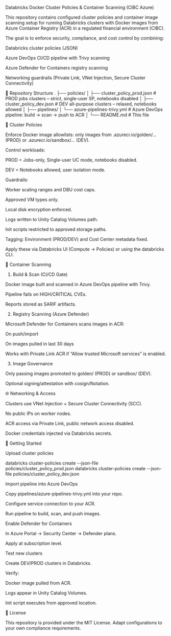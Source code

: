Databricks Docker Cluster Policies & Container Scanning (CIBC Azure)

This repository contains configured cluster policies and container image scanning setup for running Databricks clusters with Docker images from Azure Container Registry (ACR) in a regulated financial environment (CIBC).

The goal is to enforce security, compliance, and cost control by combining:

Databricks cluster policies (JSON)

Azure DevOps CI/CD pipeline with Trivy scanning

Azure Defender for Containers registry scanning

Networking guardrails (Private Link, VNet Injection, Secure Cluster Connectivity)

📂 Repository Structure
.
├── policies/
│   ├── cluster_policy_prod.json   # PROD jobs clusters – strict, single-user SP, notebooks disabled
│   ├── cluster_policy_dev.json    # DEV all-purpose clusters – relaxed, notebooks allowed
│
├── pipelines/
│   └── azure-pipelines-trivy.yml  # Azure DevOps pipeline: build → scan → push to ACR
│
└── README.md                      # This file

🔐 Cluster Policies

Enforce Docker image allowlists: only images from <acr>.azurecr.io/golden/... (PROD) or <acr>.azurecr.io/sandbox/... (DEV).

Control workloads:

PROD = Jobs-only, Single-user UC mode, notebooks disabled.

DEV = Notebooks allowed, user isolation mode.

Guardrails:

Worker scaling ranges and DBU cost caps.

Approved VM types only.

Local disk encryption enforced.

Logs written to Unity Catalog Volumes path.

Init scripts restricted to approved storage paths.

Tagging: Environment (PROD/DEV) and Cost Center metadata fixed.

Apply these via Databricks UI (Compute → Policies) or using the databricks CLI.

🐳 Container Scanning
1. Build & Scan (CI/CD Gate)

Docker image built and scanned in Azure DevOps pipeline with Trivy.

Pipeline fails on HIGH/CRITICAL CVEs.

Reports stored as SARIF artifacts.

2. Registry Scanning (Azure Defender)

Microsoft Defender for Containers scans images in ACR:

On push/import

On images pulled in last 30 days

Works with Private Link ACR if “Allow trusted Microsoft services” is enabled.

3. Image Governance

Only passing images promoted to golden/ (PROD) or sandbox/ (DEV).

Optional signing/attestation with cosign/Notation.

🌐 Networking & Access

Clusters use VNet Injection + Secure Cluster Connectivity (SCC).

No public IPs on worker nodes.

ACR access via Private Link, public network access disabled.

Docker credentials injected via Databricks secrets.

🚀 Getting Started

Upload cluster policies

databricks cluster-policies create --json-file policies/cluster_policy_prod.json
databricks cluster-policies create --json-file policies/cluster_policy_dev.json


Import pipeline into Azure DevOps

Copy pipelines/azure-pipelines-trivy.yml into your repo.

Configure service connection to your ACR.

Run pipeline to build, scan, and push images.

Enable Defender for Containers

In Azure Portal → Security Center → Defender plans.

Apply at subscription level.

Test new clusters

Create DEV/PROD clusters in Databricks.

Verify:

Docker image pulled from ACR.

Logs appear in Unity Catalog Volumes.

Init script executes from approved location.

📜 License

This repository is provided under the MIT License. Adapt configurations to your own compliance requirements.
